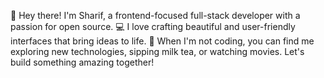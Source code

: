 👋 Hey there! I'm Sharif, a frontend-focused full-stack developer with a passion for open source. 💻 I love crafting beautiful and user-friendly interfaces that bring ideas to life.  🎨 When I'm not coding, you can find me exploring new technologies, sipping milk tea, or watching movies. Let's build something amazing together! 
